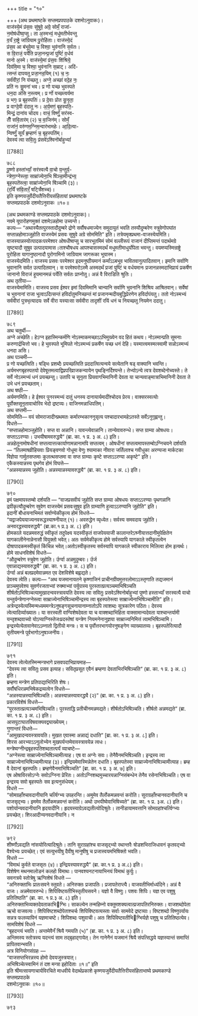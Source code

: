 +++
title = "१०"

+++
(अथ प्रथमाष्टके सप्तमप्रपपाठके दशमोऽनुवाकः)।  
वाज॑स्ये॒मं प्र॑स॒वः सु॑षुवे॒ अग्रे॒ सोमँ॒ राजा॑-  
न॒मोष॑धीष्व॒प्सु। ता अ॒स्मभ्यं॒ मधु॑मतीर्भवन्तु  
व॒यँ रा॒ष्ट्रे जा॑ग्रियाम पु॒रोहि॑ताः। वाज॑स्ये॒दं  
प्र॑स॒व आ ब॑भूवे॒मा च॒ विश्वा॒ भुव॑नानि स॒र्वतः।  
स वि॒राजं॒ पर्ये॑ति प्रजा॒नन्प्र॒जां पुष्टिं॑ व॒र्धय॑  
मानो अ॒स्मे। वाज॑स्ये॒मां प्र॑स॒वः शि॑श्रिये॒  
दिव॑मि॒मा च॒ विश्वा॒ भुव॑नानि स॒म्राट्। अदि॑-  
त्सन्तं दापयतु प्रजा॒नन्र॒यिम् (१) च॒ नः॒  
सर्व॑वीरां॒ नि य॑च्छतु। अग्ने॒ अच्छा॑ वदे॒ह नः॒  
प्रति॑ नः सु॒मना॑ भव। प्र णो यच्छ भुवस्पते  
धन॒दा अ॑सि न॒स्त्वम्। प्र णों॑ यच्छत्वर्यमा  
प्र भगः॒ प्र बृह॒स्पतिः॑। प्र दे॒वाः प्रोत सू॒नृता॒  
प्र वाग्दे॒वी द॑दातु नः। अ॒र्य॒मणं॒ बृह॒स्पति॒-  
मिन्द्रं॒ दाना॑य चोदय। वाचं॒ विष्णुँ॒ सर॑स्व-  
तीँ सवि॒तार॑म् (२) च॒ वा॒जिन॑म्। सोमँ॒  
राजा॑नं॒ वरु॑णम॒ग्निम॒न्वार॑भामहेः। आ॒दि॒त्या-  
न्विष्णुँ॒ सूर्यं॑ ब्र॒म्हाणं॑ च॒ बृह॒स्पति॑म्।  
देवस्य॑ त्वा सवि॒तुः प्र॑सवे॑ऽश्विनो॑र्बाहुभ्यां॑

[[788]]

७८८  
पू॒ष्णो हस्ता॑भ्याँ॒ सर॑स्वत्यै वा॒चो य॒न्तुर्य॒-  
न्त्रेणा॒ग्नेस्त्वा॒ साम्रा॑ज्येना॒भि षि॑ञ्चा॒मीन्द्र॑भ्य॒  
बृह॒स्पते॑स्त्वा॒ साम्रा॑ज्येना॒भि षि॑ञ्चामि (३)।  
(र॒यिँ स॑वि॒तारँ॒ षट्त्रिँ॑शच्च)।  
इति कृष्णयजुर्वेदीयतैत्तिरीयसंहितायां प्रथमाष्टके  
सप्तमप्रपाठके दशमोऽनुवाकः ॥१०॥  

(अथ प्रथमकाण्डे सप्तमप्रपाठके दशमोऽनुवाकः)।  
नवमे यूपारोहणमुक्तं दशमेऽन्नहोमा उच्यन्ते।  
कल्पः— “अथास्यैतत्पुरस्तादौदुम्बरे द्रोणे सर्वौषधमाज्येन समुदायुतं भवति तस्यौदुम्बरेण स्त्रुवेणोपघांत सप्तान्नहोमाञ्जुहोति वाजस्येमं प्रसवः सुषुवे अग्रे सोममिति” इति। तत्रेयमृक्प्रथमा-वाजस्येयमिति। वाजस्यान्नस्योत्पादकःपरमेश्वर ओषधीष्वप्सु च सारभूतमिमं सोमं वल्लीरूपं राजानं दीप्तिमन्तं पदार्थमग्रे सृष्ट्यादौ सुषुव उत्पादयामास।ताश्चौषधय आपश्चासस्मदर्थं मधुमतीमाधुर्योपेता भवन्तु। वयमप्यस्मिन्राष्ट्रे पुरोहिता यागानुष्ठानादौ पुरोगामिनो जाग्रियाम जागरूका भूयास्म।  
वाजस्येदमिति। वाजस्य प्रसवः परमेश्वर इदमनुष्ठीयमानं कर्मांऽऽबभूव भावितवानुत्पादितवान्। इमानि सर्वाणि भुवानानि सर्वत उत्पादितवान्। स परमेश्वरोऽस्मै अस्मदर्थं प्रजां पुष्टिं च वर्धयमानः प्रजानन्नस्मदाभिप्रायं प्रकर्षेण जानानो विराजं हूयमानमन्नं पर्येति सर्वतः प्राप्नोतु। अन्नं वै विराडिति श्रुतिः।  
अथ तृतीया—  
वाजस्येमामिति। वाजस्य प्रसव ईश्वर इमां दिवमिमानि चान्यानि सर्वाणि भुवनानि शिश्रिय आश्रितवान्। सर्वेषां च भुवनानां राजा भूत्वाऽदित्सन्तं हविर्दातुमनिच्छन्तं मां प्रजानन्मदीयबुद्धिप्रेरणेन हविर्दापंयतु। ततो नोऽस्मभ्यं सर्ववीरां पुत्रभृत्यादयः सर्वे वीरा यस्याःसा सर्ववीरा तादृशीं रयिं धनं च नियच्छतु नियमेन ददातु।

[[789]]

७८९  
अथ चतुर्थी—  
अग्ने अच्छेति। हेऽग्न इहास्मिन्कर्मणि नोऽस्माकमच्छाऽऽभिमुख्येन वद हितं कथय। नोऽस्मान्प्रति सुमनाः करुणार्द्रचित्तो भव। हे भुवस्पते भूमिपते नोऽस्मभ्यं प्रकर्षेण यच्छ धनं देहि। यस्मात्त्वमस्मत्स्वामी सन्नोऽस्मभ्यं धनदा असि।  
अथ पञ्चमी—  
प्र णो यच्छत्विति। षड्भिः प्रशब्दैः प्रयच्छत्विति प्रददात्वित्यन्वये सत्येतानि षड् वाक्यानि भवन्ति। अर्यमभगबृहस्पतयो देवेषूत्तमत्वाद्विप्रपरिव्राजकन्यायेन पृथङ्निर्दिश्यन्ते। तेभ्योऽन्ये त्वत्र देवशब्देनोच्यस्ते। ते सर्वे नोऽस्मभ्यं धनं प्रयच्छन्तु। उतापि च सूनृता प्रियवागभिमानिनी देवता या चान्यवाङ्मात्राभिमानिनी देवता ते उभे धनं प्रयच्छताम्।  
अथ षष्ठी—  
अर्यमणमिति। हे ईश्वर पुनरस्मभ्यं दातुं धनस्य दानायार्यमादींश्चोदय प्रेरय। वाक्सरस्वत्योः पूर्वोक्तसूनृतावाचोरिव भेदो द्रष्टव्यः। वाजिनमन्नाधिपतिम्।  
अथ सप्तमी—  
सोममिति— वयं सोमराजादीन्प्रथमतः कर्मारम्भकाननुसृत्य पश्चादारभामहेऽतस्ते सर्वेऽनुगृह्णन्तु।  
विधत्ते—  
“सप्तान्नहोमाञ्जुहोति। सप्त वा अन्नानि। यावन्त्येवान्नानि। तान्येवावरुन्धे। सप्त ग्राम्या ओषधयः। सप्ताऽऽरण्याः। उभयीषामवरुद्ध्यै” (ब्रा. का. १ प्र. ३ अ. ८) इति।  
अन्नहेतूनामोषधीनां सप्तत्वात्तत्कार्याणामन्नानामपि सप्तत्वम्। ओषधीनां सप्तत्वमापस्तम्बोऽग्निचयने दर्शयति — “तिलमाषव्रीहियवाः प्रियङ्वणवो गोधूमा वेणुः श्यामाका नीवारा जर्तिलाश्च गवीधुका अरण्यजा मार्कटका विज्ञेया गार्मुतसप्तमाः कुलत्थसप्तमा वा सप्त ग्राम्याः कृष्टे सप्ताऽऽरण्या अकृष्टे” इति।  
एकैकस्यान्नस्य पृथगेव होमं विघत्ते—  
“अन्नस्यान्नस्य जुहोति। अन्नस्यान्नस्यावरुद्ध्यै” (ब्रा. का. १ प्र. ३ अ. ८) इति।

[[790]]

७९०  
इमं पक्षमापस्तम्बो दर्शयति — “वाजप्रसवीयं जुहोति सप्त ग्राम्या ओषधयः सप्ताऽऽरण्याः पृथगन्नानि द्रवीकृत्यौदुम्बरेण स्रुवेण वाजस्येमं प्रसवःसुषुव इति ग्राम्याणि हुत्वाऽऽरण्यानि जुहोति” इति।  
इदानीं बौधायनाभिमतं सर्वाण्येकीकृत्य होमं विधत्ते—  
“यद्वाजपेययाज्यनवरूद्धस्याश्र्नीयात् (१)। अवरुद्धेन व्यृध्येत। सर्वस्य समवदाय जुहोति। अनवरद्धस्यावरुद्ध्यै” (ब्रा.का.१ प्र.३ अ. ८) इति।  
होमकाले यदन्नमवरुद्धं स्वीकृतं तदुपेक्ष्य यदस्वीकृतं वाजपेययाजी कालान्तरेऽश्र्नीयात्तदानीमुपेक्षितेन यागकालीनेनान्नेनासौ वियुक्तो भवेत्। अतः सर्वमेकीकृत्य होमे सर्वस्यापि यागकाले स्वीकृतत्वेन दोषापादकमस्वीकृतं किंचिन्न भवेत्।अतोऽस्वीकृतस्य सर्वस्यापि यागकाले स्वीकाराय मिलित्वा होम इत्यर्थः।  
होमे साधनविशेषं विधत्ते—  
“औदुम्बरेण स्त्रुवेण जूहोति। र्उर्ग्वा अन्नमुदुम्बरः। र्उर्ज  
एवान्नाद्यस्यावरुद्ध्यै” (ब्रा. का. १ प्र. ३ अ. ८) इति।  
र्उर्ग्वा अन्नं बलप्रदमेवान्नमत एव देशविशेषे बह्वद्यते।  
देवस्य त्वेति। कल्पः— “अथ यजमानायतने कृष्णाजिनं प्राचीनग्रीवमुत्तरलोमाऽऽस्तृणाति तद्यजमानं प्राञ्चमुपवेश्य सुवर्णरजताभ्यां रुक्माभ्यां पर्युपास्य पुरस्तात्प्रत्यञ्चमाभिषिञ्चति शीर्षतोऽभिषिञ्चत्यामुखादन्ववस्त्रावयति देवस्य त्वा सवितुः प्रसवेऽश्विनोर्बाहुभ्यां पूष्णो हस्ताभ्याँ सरस्वत्यै वाचो यन्तुर्यन्त्रेणानग्नेस्त्वा साम्राज्येनाभिषिञ्चामीन्द्रस्य त्वा बृहस्पतेस्त्वा साम्राज्येनाभिषिञ्चामीति” इति।  
अत्रेन्द्रस्येत्यस्मिन्मध्यममन्त्रेऽनुषङ्गसूचनायानाम्नातोऽपि त्वाशब्दः सूत्रकारेण पठितः। देवस्य त्वेत्यादिर्व्याख्यातः। या सरस्वती वाग्विशेषदेवता या च वाक्शब्दाभिहिता वाक्सामान्यदेवता याश्चान्तर्यामी यन्तृशब्दवाच्यो योऽप्याग्निस्तेजःप्रदस्तेषां यन्त्रेण नियमनेनानुज्ञया साम्राज्यनिमित्तं त्वामभिषिञ्चामि। इन्द्रस्येत्येतावानेवाऽऽम्नातो द्वितीयो मन्त्रः। स च पृर्वोत्तरभागयोरनुषङ्गेण व्याख्यातव्यः। बृहस्पतेरित्यादौ तृतीयमन्त्रे पूर्वभागोऽनुषञ्जनीयः।

[[791]]

७९१  
देवस्य त्वेत्येतस्मिन्मन्त्रभागे प्रसवपदाभिप्रायमाह—  
“देवस्य त्वा सवितुः प्रसव इत्याह। सवितृप्रसूत एवैनं ब्रम्हणा देवताभिरभिषिञ्चति” (ब्रा. का. १ प्र. ३ अ. ८) इति।  
ब्रम्हणा मन्त्रेण प्रतिपाद्याभिरिति शेषः।  
सर्वौषधिरन्नमभिषेकद्रव्यत्वेन विधत्ते—  
“अन्नस्यान्नस्याभिषिञ्चति। अन्नस्यान्नस्यावरद्ध्यै (२)” (ब्रा. का. १ प्र. ३ अ. ८) इति।  
प्रकारविशेषं विधत्ते—  
“पुरस्तात्प्रत्यञ्चमभिषिञ्चति। पुरस्ताद्धि प्रतीचीनमन्नमद्यते। शीर्षतोऽभिषिञ्चति। शीर्षतो अन्नमद्यते” (ब्रा. का. १ प्र. ३ अ. ८) इति।  
आसपुटाघातविषवाक्यवद्व्याख्येयम्।  
गुणान्तरं विधत्ते—  
“आमुखादन्ववस्त्रावयति। मुखत एवास्मा अन्नाद्यं दधाति” [ब्रा. का. १ प्र. ३ अ. ८] इति।  
शिरस आरभ्याऽऽनुलोभ्येन मुखपर्यन्तमेवावस्त्रावयेन्न त्वधः।  
मन्त्रेष्वग्नीन्द्रबृहस्पतिशब्दतात्पर्यं व्याचष्टे—  
“अग्नेस्त्वा साम्राज्येनाभिषिञ्चामीत्याह। एष वा अग्नेः सवः। तेनैवैनमभिषिञ्चति। इन्द्रस्य त्वा साम्राज्येनाभिषिञ्चामीत्याह (३)। इन्द्रियमेवास्मिन्नेतेन दधाति। बृहस्पतेस्वा साम्राज्येनाभिषिञ्चामीत्याह। ब्रम्ह वै देवानां बृहस्पतिः। ब्रम्हणेवैनमाभिषिञ्चति” [ब्रा. का. १ प्र. ३ अ. ७] इति।  
एष ओषाविरसोऽग्नेः सवोऽग्निना प्रेरितः। अतोऽग्निशब्दमुच्चारयन्नाग्निसंबन्धेन तेनैव रसेनाभिषिञ्चति। एष वा इन्द्रस्य सवो बृहस्पतेः सव इत्यनुसंधेयम्।  
विधत्ते —  
“सोमग्रहाँश्चावदानीयानि चर्त्विग्भ्य उपहरन्ति। अमुमेव तैर्लोकमन्नवन्तं करोति। सुराग्रहाँश्चानवदानीयानि च वाजसृद्भ्यः। इममेव तैर्लोकमन्नवन्तं करोति। अथो उभयीष्वेवाभिषिच्यते” (ब्रा. का. १ प्र. ३अ. ८) इति।  
पशोर्यान्यवदानीयानि हृदयादीनि। हृदयस्याग्रेऽवद्यतीत्योदिश्रुतेः। तानीडायामवत्तानि सोमग्रहांश्चर्त्विग्भ्यः प्रयच्छेत्। शिरआदीन्यनवदानीयानि। न

[[792]]

७९२  
शीर्ष्णोऽवद्यति नांसयोरित्यादिश्रुतेः। तानि सुराग्रहांश्च वाजसृद्भ्यो रथान्तरैः षोडशभिराजिधावनं कृतवद्भ्यो वैश्येभ्यः प्रयच्छेत्। एवं सत्युभयीषु दैवीषु मानुषीषु च प्रजास्वयमभिषिक्तो भवति।  
विधत्ते —  
“विमाथं कुर्वते वाजसृतः (४)। इन्द्रियस्यावरुद्ध्यै” (ब्रा. का.१ प्र. ३ अ.८) इति।  
विशेषेण मथनमालोडनं कलहो विमाथः। पानवश्यनटनायाभिनयं विमाथं कुर्युः।  
सवनत्रये स्तोत्रेषु ऋग्विशेषं विधत्ते —  
“अनिरुक्ताभिः प्रातःसवने स्तुवते। अनिरुक्तः प्रजापतिः। प्रजापतेराप्त्यै। वाजवतीभिर्माध्यंदिने। अन्नं वै वाजः। अन्नमेवावरुन्धे। शिपिविष्टवतीभिस्तृतीयसवने। यज्ञो वै विष्णुः। पशवः शिपिः। यज्ञ एव पशुषु प्रतितिष्ठति” (ब्रा. का. १ प्र.३ अ. ८) इति।  
अनिरुक्ताभिव्यक्तदेवताकाभिग्भिः। साकल्येन तन्महिम्नो वक्तुमशक्यत्वात्प्रजापतिरनिरुक्तः। वाजशब्दोपेता ऋचो वाजवत्यः। शिपिविष्टशब्दोपेताश्चर्चः शिपिविष्टवत्यस्ताः सर्वाः सामवेदे द्रष्टव्याः। विष्टशब्दो विष्णुपर्यायः सन्नत्र फलव्यापिनं यज्ञमाचष्टे। शिपिशब्दः पशुवाची। अतः शिपिविष्टवतीभिग्भिर्यज्ञे पशुषु च प्रतितिष्ठत्येव।  
सामविशेषं विधत्ते —  
“बृहदन्त्यं भवति। अन्तमेवैनँ श्रियै गमयति (५)” (ब्रा. का. १ प्र. ३ अ. ८) इति।  
अन्तिमस्य स्तोत्रस्य यदन्त्यं साम तद्बृहाद्गायेत्। तेन गानेनैनं यजमानं श्रियै संपत्सिद्धये यज्ञस्यान्तं समाप्तिं प्रापितवान्भवति।  
अत्र विनियोगसंग्रहः —  
“वाजसप्तभिरन्नस्य होमो देवयजुस्त्रयात्।  
अभिषिञ्चेत्स्वामिनं तं दश मन्त्रा इहोदिताः ॥१॥” इति  
इति श्रीमत्सायणाचार्यविरचिते माधवीये वेदार्थप्रकाशे कृष्णयजुर्वेदीयतैत्तिरीयसंहिताभाष्ये प्रथमकाण्डे सप्तमप्रपाठके  
दशमोऽनुवाकः ॥१०॥

[[793]]

७९३  
